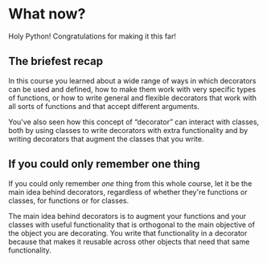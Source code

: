# What now?

Holy Python!
Congratulations for making it this far!

## The briefest recap

In this course you learned about a wide range of ways in which decorators can be used and defined, how to make them work with very specific types of functions, or how to write general and flexible decorators that work with all sorts of functions and that accept different arguments.

You've also seen how this concept of “decorator” can interact with classes, both by using classes to write decorators with extra functionality and by writing decorators that augment the classes that you write.

## If you could only remember one thing

If you could only remember _one_ thing from this whole course, let it be the main idea behind decorators, regardless of whether they're functions or classes, for functions or for classes.

The main idea behind decorators is to augment your functions and your classes with useful functionality that is orthogonal to the main objective of the object you are decorating.
You write that functionality in a decorator because that makes it reusable across other objects that need that same functionality.
